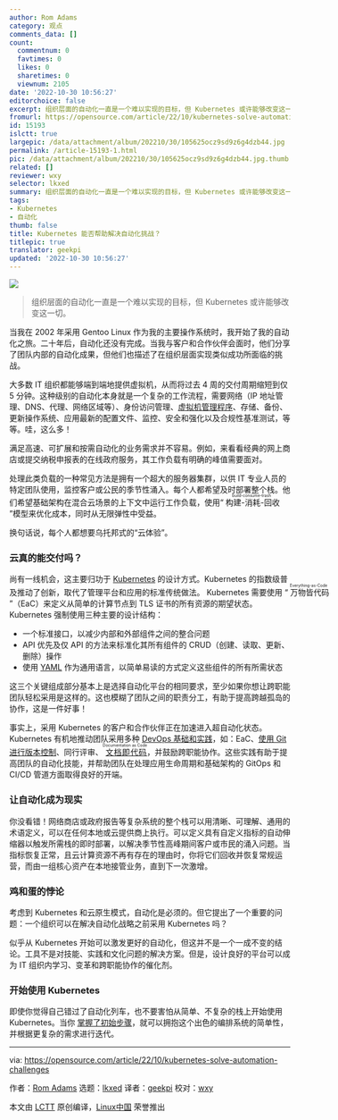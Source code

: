 ```yaml
---
author: Rom Adams
category: 观点
comments_data: []
count:
  commentnum: 0
  favtimes: 0
  likes: 0
  sharetimes: 0
  viewnum: 2105
date: '2022-10-30 10:56:27'
editorchoice: false
excerpt: 组织层面的自动化一直是一个难以实现的目标，但 Kubernetes 或许能够改变这一切。
fromurl: https://opensource.com/article/22/10/kubernetes-solve-automation-challenges
id: 15193
islctt: true
largepic: /data/attachment/album/202210/30/105625ocz9sd9z6g4dzb44.jpg
permalink: /article-15193-1.html
pic: /data/attachment/album/202210/30/105625ocz9sd9z6g4dzb44.jpg.thumb.jpg
related: []
reviewer: wxy
selector: lkxed
summary: 组织层面的自动化一直是一个难以实现的目标，但 Kubernetes 或许能够改变这一切。
tags:
- Kubernetes
- 自动化
thumb: false
title: Kubernetes 能否帮助解决自动化挑战？
titlepic: true
translator: geekpi
updated: '2022-10-30 10:56:27'
---
```


![](/data/attachment/album/202210/30/105625ocz9sd9z6g4dzb44.jpg)



> 
> 组织层面的自动化一直是一个难以实现的目标，但 Kubernetes 或许能够改变这一切。
> 
> 
> 


当我在 2002 年采用 Gentoo Linux 作为我的主要操作系统时，我开始了我的自动化之旅。二十年后，自动化还没有完成。当我与客户和合作伙伴会面时，他们分享了团队内部的自动化成果，但他们也描述了在组织层面实现类似成功所面临的挑战。


大多数 IT 组织都能够端到端地提供虚拟机，从而将过去 4 周的交付周期缩短到仅 5 分钟。这种级别的自动化本身就是一个复杂的工作流程，需要网络（IP 地址管理、DNS、代理、网络区域等）、身份访问管理、[虚拟机管理程序](https://www.redhat.com/en/topics/virtualization/what-is-a-hypervisor?intcmp=7013a000002qLH8AAM)、存储、备份、更新操作系统、应用最新的配置文件、监控、安全和强化以及合规性基准测试，等等。哇，这么多！


满足高速、可扩展和按需自动化的业务需求并不容易。例如，来看看经典的网上商店或提交纳税申报表的在线政府服务，其工作负载有明确的峰值需要面对。


处理此类负载的一种常见方法是拥有一个超大的服务器集群，以供 IT 专业人员的特定团队使用，监控客户或公民的季节性涌入。每个人都希望及时部署整个栈。他们希望基础架构在混合云场景的上下文中运行工作负载，使用“<ruby> 构建-消耗-回收 <rt>  build-consume-trash </rt></ruby>”模型来优化成本，同时从无限弹性中受益。


换句话说，每个人都想要乌托邦式的“云体验”。


### 云真的能交付吗？


尚有一线机会，这主要归功于 [Kubernetes](https://www.redhat.com/en/topics/containers/what-is-kubernetes?intcmp=7013a000002qLH8AAM) 的设计方式。Kubernetes 的指数级普及推动了创新，取代了管理平台和应用的标准传统做法。 Kubernetes 需要使用 “<ruby> 万物皆代码 <rt>  Everything-as-Code </rt></ruby>”（EaC）来定义从简单的计算节点到 TLS 证书的所有资源的期望状态。Kubernetes 强制使用三种主要的设计结构：


* 一个标准接口，以减少内部和外部组件之间的整合问题
* API 优先及仅 API 的方法来标准化其所有组件的 CRUD（创建、读取、更新、删除）操作
* 使用 [YAML](https://opensource.com/article/21/9/yaml-cheat-sheet) 作为通用语言，以简单易读的方式定义这些组件的所有所需状态


这三个关键组成部分基本上是选择自动化平台的相同要求，至少如果你想让跨职能团队轻松采用是这样的。这也模糊了团队之间的职责分工，有助于提高跨越孤岛的协作，这是一件好事！


事实上，采用 Kubernetes 的客户和合作伙伴正在加速进入超自动化状态。Kubernetes 有机地推动团队采用多种 [DevOps 基础和实践](https://opensource.com/resources/devops)，如：EaC、[使用 Git 进行版本控制](https://opensource.com/life/16/7/stumbling-git)、同行评审、<ruby> <a href="https://opensource.com/article/21/3/devops-documentation">  文档即代码 </a> <rt>  Documentation as Code </rt></ruby>，并鼓励跨职能协作。这些实践有助于提高团队的自动化技能，并帮助团队在处理应用生命周期和基础架构的 GitOps 和 CI/CD 管道方面取得良好的开端。


### 让自动化成为现实


你没看错！网络商店或政府报告等复杂系统的整个栈可以用清晰、可理解、通用的术语定义，可以在任何本地或云提供商上执行。可以定义具有自定义指标的自动伸缩器以触发所需栈的即时部署，以解决季节性高峰期间客户或市民的涌入问题。当指标恢复正常，且云计算资源不再有存在的理由时，你将它们回收并恢复常规运营，而由一组核心资产在本地接管业务，直到下一次激增。


### 鸡和蛋的悖论


考虑到 Kubernetes 和云原生模式，自动化是必须的。但它提出了一个重要的问题：一个组织可以在解决自动化战略之前采用 Kubernetes 吗？


似乎从 Kubernetes 开始可以激发更好的自动化，但这并不是一个一成不变的结论。工具不是对技能、实践和文化问题的解决方案。但是，设计良好的平台可以成为 IT 组织内学习、变革和跨职能协作的催化剂。


### 开始使用 Kubernetes


即使你觉得自己错过了自动化列车，也不要害怕从简单、不复杂的栈上开始使用 Kubernetes。当你 [掌握了初始步骤](https://opensource.com/article/17/11/getting-started-kubernetes)，就可以拥抱这个出色的编排系统的简单性，并根据更复杂的需求进行迭代。




---


via: <https://opensource.com/article/22/10/kubernetes-solve-automation-challenges>


作者：[Rom Adams](https://opensource.com/users/romdalf) 选题：[lkxed](https://github.com/lkxed) 译者：[geekpi](https://github.com/geekpi) 校对：[wxy](https://github.com/wxy)


本文由 [LCTT](https://github.com/LCTT/TranslateProject) 原创编译，[Linux中国](https://linux.cn/) 荣誉推出